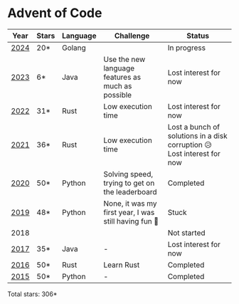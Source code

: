 # Advent of Code

| Year          | Stars      | Language       | Challenge                                             | Status                |
| ------------- | -----      | --------       | ----------------------------------------------------- | --------------------- |
| [2024](/2024) | 20*        | Golang         |                                                       | In progress           |
| [2023](/2023) | 6*         | Java           | Use the new language features as much as possible     | Lost interest for now |
| [2022](/2022) | 31*        | Rust           | Low execution time                                    | Lost interest for now |
| [2021](/2021) | 36*        | Rust           | Low execution time                                    | Lost a bunch of solutions in a disk corruption 😥 Lost interest for now |
| [2020](/2020) | 50*        | Python         | Solving speed, trying to get on the leaderboard       | Completed             |
| [2019](/2019) | 48*        | Python         | None, it was my first year, I was still having fun 🥹 | Stuck                 |
|  2018         |            |                |                                                       | Not started           |
| [2017](/2017) | 35*        | Java           | -                                                     | Lost interest for now |
| [2016](/2016) | 50*        | Rust           | Learn Rust                                            | Completed             |
| [2015](/2015) | 50*        | Python         | -                                                     | Completed             |
              
Total stars: 306*
